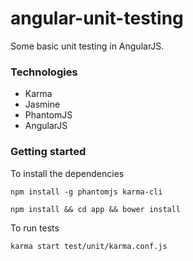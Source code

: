 # angular-unit-testing
Some basic unit testing in AngularJS. 

### Technologies
- Karma
- Jasmine
- PhantomJS
- AngularJS

### Getting started

To install the dependencies

`npm install -g phantomjs karma-cli`

`npm install && cd app && bower install`

To run tests

`karma start test/unit/karma.conf.js`
